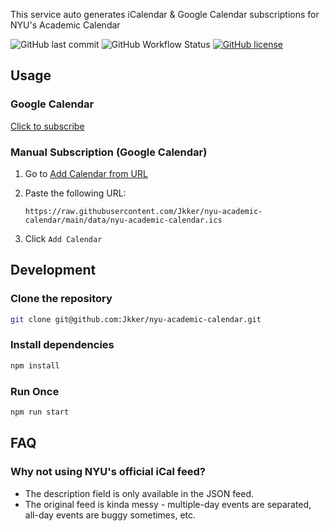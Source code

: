 This service auto generates iCalendar & Google Calendar subscriptions for NYU's Academic Calendar


<div>
<img alt="GitHub last commit" src="https://img.shields.io/github/last-commit/Jkker/nyu-academic-calendar?label=last%20update&style=flat-square">
<img alt="GitHub Workflow Status" src="https://img.shields.io/github/workflow/status/Jkker/nyu-academic-calendar/Build%20Calendar?style=flat-square">
<a href="https://github.com/Jkker/nyu-academic-calendar/blob/main/LICENSE"><img alt="GitHub license" src="https://img.shields.io/github/license/Jkker/nyu-academic-calendar?style=flat-square"></a>
</div>

## Usage

### Google Calendar

<a href="https://calendar.google.com/calendar/render?cid=sktp959jhf7jdo1vc4v40mpo7r4jqckd@import.calendar.google.com" target="_blank" rel="noreferrer noopener">Click to subscribe</a>


### Manual Subscription (Google Calendar)

1. Go to <a href="https://calendar.google.com/calendar/r/settings/addbyurl" target="_blank" rel="noreferrer noopener">Add Calendar from URL</a>
2. Paste the following URL:

   ```text
   https://raw.githubusercontent.com/Jkker/nyu-academic-calendar/main/data/nyu-academic-calendar.ics
   ```

3. Click `Add Calendar`

## Development

### Clone the repository

```bash
git clone git@github.com:Jkker/nyu-academic-calendar.git
```

### Install dependencies

```bash
npm install
```

### Run Once

```bash
npm run start
```

## FAQ

### Why not using NYU's official iCal feed?

- The description field is only available in the JSON feed.
- The original feed is kinda messy - multiple-day events are separated, all-day events are buggy sometimes, etc.
